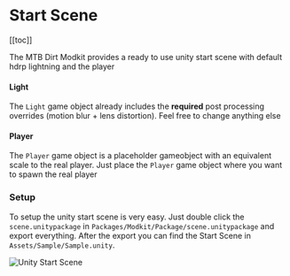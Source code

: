 # Start Scene

[[toc]]

The MTB Dirt Modkit provides a ready to use unity start scene with default hdrp lightning and the player

#### Light

The `Light` game object already includes the **required** post processing overrides (motion blur + lens distortion). Feel free to change anything else

#### Player

The `Player` game object is a placeholder gameobject with an equivalent scale to the real player. Just place the `Player` game object where you want to spawn the real player

### Setup

To setup the unity start scene is very easy. 
Just double click the `scene.unitypackage` in `Packages/Modkit/Package/scene.unitypackage` and export everything. 
After the export you can find the Start Scene in `Assets/Sample/Sample.unity`.

![Unity Start Scene](/1.x/the-basics/start-scene/unitypackage.gif)